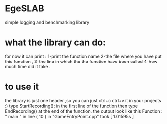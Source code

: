 # EgeSLAB
simple logging and benchmarking library 
# what the library can do:
for now it can print :
  1-print the function name 
  2-the file where you have put this function ,
  3-the line in which the the function have been called 
  4-how much time did it take .



# to use it 
the library is just one header ,so you can just ctrl+c ctrl+v it in your projects :)
type  StartRecording(); in the first line of the function then type  EndRecording() at the end of the function.
the output look like this 
Function : " main " in line ( 10 ) in "GameEntryPoint.cpp" took [ 1.01595s ]
